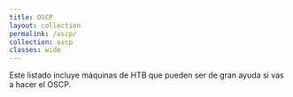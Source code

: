 ```yaml
---
title: OSCP
layout: collection
permalink: /oscp/
collection: oscp
classes: wide
---
```


Este listado incluye máquinas de HTB que pueden ser de gran ayuda si vas a hacer el OSCP.